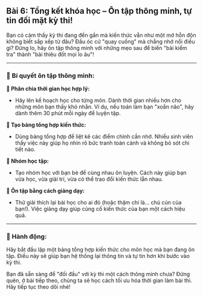 ## Bài 6: Tổng kết khóa học – Ôn tập thông minh, tự tin đối mặt kỳ thi!

Bạn có cảm thấy kỳ thi đang đến gần mà kiến thức vẫn như một mớ hỗn độn không biết sắp xếp từ đâu? Đầu óc cứ "quay cuồng" mà chẳng nhớ nổi điều gì? Đừng lo, hãy ôn tập thông minh với những mẹo sau để biến "bài kiểm tra" thành "bài thiêu đốt mọi lo âu"!

---

### 📌 Bí quyết ôn tập thông minh:

**🔹 Phân chia thời gian học hợp lý:**
- Hãy lên kế hoạch học cho từng môn. Dành thời gian nhiều hơn cho những môn bạn thấy khó nhằn. Ví dụ, nếu toán làm bạn "xoắn não", hãy dành thêm 30 phút mỗi ngày để luyện tập.

**🔹 Tạo bảng tổng hợp kiến thức:**
- Dùng bảng tổng hợp để liệt kê các điểm chính cần nhớ. Nhiều sinh viên thấy việc này giúp họ nhìn rõ bức tranh toàn cảnh và không bỏ sót chi tiết nào.

**🔹 Nhóm học tập:**
- Tạo nhóm học với bạn bè để cùng nhau ôn luyện. Cách này giúp bạn vừa học, vừa giải trí, vừa có thể trao đổi kiến thức lẫn nhau.

**🔹 Ôn tập bằng cách giảng dạy:**
- Thử giải thích lại bài học cho ai đó (hoặc thậm chí là... chú cún của bạn!). Việc giảng dạy giúp củng cố kiến thức của bạn một cách hiệu quả.

---

### 🚀 Hành động:

Hãy bắt đầu lập một bảng tổng hợp kiến thức cho môn học mà bạn đang ôn tập. Điều này sẽ giúp bạn hệ thống lại thông tin và tự tin hơn khi bước vào kỳ thi.

Bạn đã sẵn sàng để "đối đầu" với kỳ thi một cách thông minh chưa? Đừng quên, ở bài tiếp theo, chúng ta sẽ học cách tối ưu hóa thời gian làm bài thi. Hãy tiếp tục theo dõi nhé!